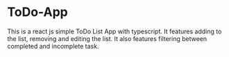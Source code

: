 # ToDo-App
This is a react js simple ToDo List App with typescript. It features adding to the list, removing and editing the list. It also features filtering between completed and incomplete task.
